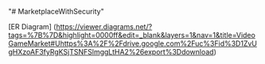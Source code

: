 "# MarketplaceWithSecurity" 

[ER Diagram] (https://viewer.diagrams.net/?tags=%7B%7D&highlight=0000ff&edit=_blank&layers=1&nav=1&title=VideoGameMarket#Uhttps%3A%2F%2Fdrive.google.com%2Fuc%3Fid%3D1ZvUgHXzoAF3fyRgKSjTSNFSlmggLtHA2%26export%3Ddownload)
